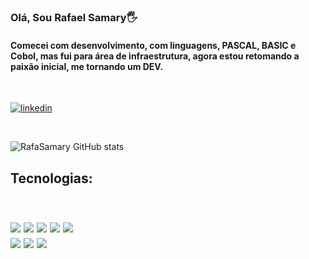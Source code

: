 ### Olá,  Sou Rafael Samary🖐️
#### Comecei com desenvolvimento, com linguagens, PASCAL, BASIC e Cobol, mas fui para área de infraestrutura, agora estou retomando a paixão inicial, me tornando um DEV.
<BR>



[![linkedin](https://img.shields.io/badge/LinkedIn-0077B5?style=for-the-badge&logo=linkedin&logoColor=white)](www.linkedin.com/in/rafael-s-mendonça-5a721290)

<BR>

![RafaSamary GitHub stats](https://github-readme-stats.vercel.app/api?username=RafaSamary&show_icons=true&theme=radical)

<h2>Tecnologias:<h2>
<div style="Display: inline_block"><br/>
     <img aling="center" src="https://img.shields.io/badge/C%23-239120?style=for-the-badge&logo=c-sharp&logoColor=white">
     <img aling="center" src="https://img.shields.io/badge/HTML5-E34F26?style=for-the-badge&logo=html5&logoColor=white">
     <img aling="center" src="https://img.shields.io/badge/CSS-239120?&style=for-the-badge&logo=css3&logoColor=white">
     <img aling="center" src="https://img.shields.io/badge/JavaScript-F7DF1E?style=for-the-badge&logo=javascript&logoColor=black">
      <img aling="center" src="https://img.shields.io/badge/Bootstrap-563D7C?style=for-the-badge&logo=bootstrap&logoColor=white">


<div>
 <img aling="center" src="https://img.shields.io/badge/Node.js-43853D?style=for-the-badge&logo=node.js&logoColor=white">
<img aling="center" src="https://img.shields.io/badge/Amazon_AWS-232F3E?style=for-the-badge&logo=amazon-aws&logoColor=white">
<img aling="center" src="https://img.shields.io/badge/Microsoft_SQL_Server-CC2927?style=for-the-badge&logo=microsoft-sql-server&logoColor=white">
